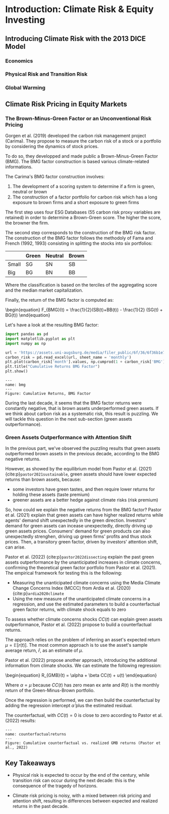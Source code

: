 # Introduction: Climate Risk & Equity Investing

## Introducing Climate Risk with the 2013 DICE Model

### Economics

### Physical Risk and Transition Risk

### Global Warming

## Climate Risk Pricing in Equity Markets

### The Brown-Minus-Green Factor or an Unconventional Risk Pricing

Gorgen et al. (2019) developed the carbon risk management project (Carima). They propose to measure the carbon risk of a stock or a portfolio by considering the dynamics of stock prices.

To do so, they developped and made public a Brown-Minus-Green Factor (BMG). The BMG factor construction is based various climate-related informations.

The Carima's BMG factor construction involves:
1. The development of a scoring system to determine if a firm is green, neutral or brown
2. The construction of a factor portfolio for carbon risk which has a long exposure to brown firms and a short exposure to green firms

The first step uses four ESG Databases (55 carbon risk proxy variables are retained) in order to determine a Brown-Green score. The higher the score, the browner the firm.

The second step corresponds to the construction of the BMG risk factor. The construction of the BMG factor follows the methodoly of Fama and French (1992, 1993) consisting in splitting the stocks into six portfolios:

|   | Green  | Neutral  | Brown  |  
|---|---|---|---|
|  Small | SG  | SN  | SB  | 
| Big  |  BG | BN  | BB  |

Where the classification is based on the terciles of the aggregating score and the median market capitalization. 

Finally, the return of the BMG factor is computed as:

\begin{equation}
F_{BMG}(t) = \frac{1}{2}(SB(t)+BB(t)) - \frac{1}{2} (SG(t) + BG(t))
\end{equation}

Let's have a look at the resulting BMG factor:

```Python
import pandas as pd
import matplotlib.pyplot as plt 
import numpy as np

url = 'https://assets.uni-augsburg.de/media/filer_public/6f/36/6f36b1e7-9e03-4ca4-a4cd-c17e22a2e895/carbon_risk_factor_updated.xlsx'
carbon_risk = pd.read_excel(url, sheet_name = 'monthly')
plt.plot(carbon_risk['month'].values, np.cumprod(1 + carbon_risk['BMG'].values))
plt.title("Cumulative Returns BMG Factor")
plt.show()
```

```{figure} bmg.png
---
name: bmg
---
Figure: Cumulative Returns, BMG Factor
```

During the last decade, it seems that the BMG factor returns were constantly negative, that is brown assets underperformed green assets. If we think about carbon risk as a systematic risk, this result is puzzling. We will tackle this question in the next sub-section (green assets outperformance).

### Green Assets Outperformance with Attention Shift

In the previous part, we've observed the puzzling results that green assets outperformed brown assets in the previous decade, according to the BMG negative returns.

However, as showed by the equilibrium model from Pastor et al. (2021) {cite:p}`pastor2021sustainable`, green assets should have lower expected returns than brown assets, because:
- some investors have green tastes, and then require lower returns for holding these assets (taste premium)
- greener assets are a better hedge against climate risks (risk premium)

So, how could we explain the negative returns from the BMG factor? Pastor et al. (2021) explain that green assets can have higher realized returns while agents' demand shift unexpectedly in the green direction. Investors' demand for green assets can incease unexpectedly, directly driving up green assets prices. Consumers' demand for green products can also unexpectedly strenghen, driving up green firms' profits and thus stock prices. Then, a transitory green factor, driven by investors' attention shift, can arise. 

Pastor et al. (2022) {cite:p}`pastor2022dissecting` explain the past green assets outperformance by the unanticipated increases in climate concerns, confirming the theoretical green factor portfolio from Pastor et al. (2021). 
The empirical framework for testing this is the following:
- Measuring the unanticipated climate concerns using the Media Climate Change Concerns Index (MCCC) from Ardia et al. (2020) {cite:p}`ardia2020climate`
- Using the new measure of the unanticipated climate concerns in a regression, and use the estimated parameters to build a counterfactual green factor returns, with climate shock equals to zero

To assess whether climate concerns shocks $CC(t)$ can explain green assets outperformance, Pastor et al. (2022) propose to build a counterfactual returns. 

The approach relies on the problem of inferring an asset's expected return $\mu = \mathbb{E}[r(t)]$. The most common approach is to use the asset's sample average return, $\bar{r}$, as an estimate of $\mu$.

Pastor et al. (2022) propose another approach, introducing the additional information from climate shocks. We can estimate the following regression:

\begin{equation}
R_{GMB}(t) = \alpha + \beta CC(t) + u(t)
\end{equation}

Where $\alpha = \mu$ because $CC(t)$ has zero mean ex ante and $R(t)$ is the monthly return of the Green-Minus-Brown portfolio.

Once the regression is performed, we can then build the counterfactual by adding the regression intercept $\hat{\alpha}$ plus the estimated residual.

The counterfactual, with $CC(t) = 0$ is close to zero according to Pastor et al. (2022) results:

```{figure} counterfactualreturns.png
---
name: counterfactualreturns
---
Figure: Cumulative counterfactual vs. realized GMB returns (Pastor et al., 2022)
```

## Key Takeaways

- Physical risk is expected to occur by the end of the century, while transition risk can occur during the next decade: this is the consequence of the tragedy of horizons. 

- Climate risk pricing is noisy, with a mixed between risk pricing and attention shift, resulting in differences between expected and realized returns in the past decade.
